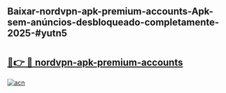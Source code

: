 ## Baixar-nordvpn-apk-premium-accounts-Apk-sem-anúncios-desbloqueado-completamente-2025-#yutn5

# <h2><a href="https://ainizakaria.my?title=nordvpn-apk-premium-accounts&ref=22M">🔗👉 🔴 nordvpn-apk-premium-accounts</a></h2>

[![acn](https://github.com/user-attachments/assets/0f9c940e-d8b0-45ae-aac7-cd30a18b3e1c)](https://ainizakaria.my?title=nordvpn-apk-premium-accounts&ref=22M)

